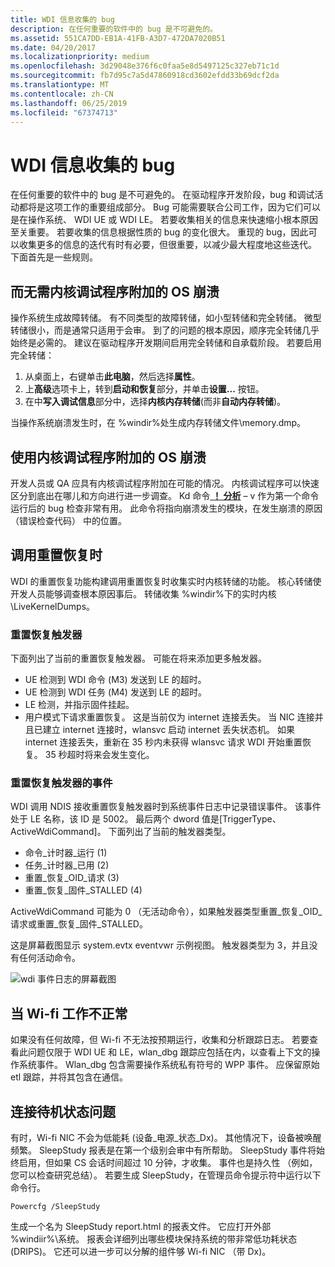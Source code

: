 ```yaml
---
title: WDI 信息收集的 bug
description: 在任何重要的软件中的 bug 是不可避免的。
ms.assetid: 551CA7DD-EB1A-41FB-A3D7-472DA7020B51
ms.date: 04/20/2017
ms.localizationpriority: medium
ms.openlocfilehash: 3d29048e376f6c0faa5e8d5497125c327eb71c1d
ms.sourcegitcommit: fb7d95c7a5d47860918cd3602efdd33b69dcf2da
ms.translationtype: MT
ms.contentlocale: zh-CN
ms.lasthandoff: 06/25/2019
ms.locfileid: "67374713"
---
```

# <a name="wdi-information-collection-for-bugs"></a>WDI 信息收集的 bug


在任何重要的软件中的 bug 是不可避免的。 在驱动程序开发阶段，bug 和调试活动都将是这项工作的重要组成部分。 Bug 可能需要联合公司工作，因为它们可以是在操作系统、 WDI UE 或 WDI LE。 若要收集相关的信息来快速缩小根本原因至关重要。 若要收集的信息根据性质的 bug 的变化很大。 重现的 bug，因此可以收集更多的信息的迭代有时有必要，但很重要，以减少最大程度地这些迭代。 下面首先是一些规则。

## <a name="os-crash-without-kernel-debugger-attached"></a>而无需内核调试程序附加的 OS 崩溃


操作系统生成故障转储。 有不同类型的故障转储，如小型转储和完全转储。 微型转储很小，而是通常只适用于会审。 到了的问题的根本原因，顺序完全转储几乎始终是必需的。 建议在驱动程序开发期间启用完全转储和自承载阶段。 若要启用完全转储：

1.  从桌面上，右键单击**此电脑**，然后选择**属性**。
2.  上**高级**选项卡上，转到**启动和恢复**部分，并单击**设置...** 按钮。
3.  在中**写入调试信息**部分中，选择**内核内存转储**(而非**自动内存转储**)。

当操作系统崩溃发生时，在 %windir%处生成内存转储文件\\memory.dmp。
## <a name="os-crash-with-kernel-debugger-attached"></a>使用内核调试程序附加的 OS 崩溃


开发人员或 QA 应具有内核调试程序附加在可能的情况。 内核调试程序可以快速区分到底出在哪儿和方向进行进一步调查。 Kd 命令[ **！ 分析**](https://docs.microsoft.com/windows-hardware/drivers/debugger/-analyze) – v 作为第一个命令运行后的 bug 检查非常有用。 此命令将指向崩溃发生的模块，在发生崩溃的原因 （错误检查代码） 中的位置。

## <a name="when-reset-recovery-is-invoked"></a>调用重置恢复时


WDI 的重置恢复功能构建调用重置恢复时收集实时内核转储的功能。 核心转储使开发人员能够调查根本原因事后。 转储收集 %windir%下的实时内核\\LiveKernelDumps。

### <a name="reset-recovery-triggers"></a>重置恢复触发器

下面列出了当前的重置恢复触发器。 可能在将来添加更多触发器。

-   UE 检测到 WDI 命令 (M3) 发送到 LE 的超时。
-   UE 检测到 WDI 任务 (M4) 发送到 LE 的超时。
-   LE 检测，并指示固件挂起。
-   用户模式下请求重置恢复。 这是当前仅为 internet 连接丢失。 当 NIC 连接并且已建立 internet 连接时，wlansvc 启动 internet 丢失状态机。 如果 internet 连接丢失，重新在 35 秒内未获得 wlansvc 请求 WDI 开始重置恢复。 35 秒超时将来会发生变化。

### <a name="events-for-reset-recovery-triggers"></a>重置恢复触发器的事件

WDI 调用 NDIS 接收重置恢复触发器时到系统事件日志中记录错误事件。 该事件处于 LE 名称，该 ID 是 5002。 最后两个 dword 值是\[TriggerType、 ActiveWdiCommand\]。 下面列出了当前的触发器类型。

-   命令\_计时器\_运行 (1)
-   任务\_计时器\_已用 (2)
-   重置\_恢复\_OID\_请求 (3)
-   重置\_恢复\_固件\_STALLED (4)

ActiveWdiCommand 可能为 0 （无活动命令），如果触发器类型重置\_恢复\_OID\_请求或重置\_恢复\_固件\_STALLED。

这是屏幕截图显示 system.evtx eventvwr 示例视图。 触发器类型为 3，并且没有任何活动命令。

![wdi 事件日志的屏幕截图](images/wdi-event-log-screenshot.png)

## <a name="when-wi-fi-malfunctions"></a>当 Wi-fi 工作不正常


如果没有任何故障，但 Wi-fi 不无法按预期运行，收集和分析跟踪日志。 若要查看此问题仅限于 WDI UE 和 LE，wlan\_dbg 跟踪应包括在内，以查看上下文的操作系统事件。 Wlan\_dbg 包含需要操作系统私有符号的 WPP 事件。 应保留原始 etl 跟踪，并将其包含在通信。

## <a name="connected-standby-issues"></a>连接待机状态问题


有时，Wi-fi NIC 不会为低能耗 (设备\_电源\_状态\_Dx)。 其他情况下，设备被唤醒频繁。 SleepStudy 报表是在第一个级别会审中有所帮助。 SleepStudy 事件将始终启用，但如果 CS 会话时间超过 10 分钟，才收集。 事件也是持久性 （例如，您可以检查研究总结）。 若要生成 SleepStudy，在管理员命令提示符中运行以下命令行。

```CMD
Powercfg /SleepStudy
```

生成一个名为 SleepStudy report.html 的报表文件。 它应打开外部 %windiir%\\系统。 报表会详细列出哪些模块保持系统的带非常低功耗状态 (DRIPS)。 它还可以进一步可以分解的组件够 Wi-fi NIC （带 Dx)。

 

 





